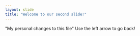 ```yaml
---
layout: slide
title: "Welcome to our second slide!"
---
```

"My personal changes to this file"
Use the left arrow to go back!
